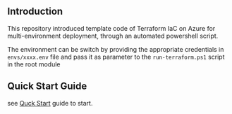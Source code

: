 ## Introduction

This repository introduced template code of Terraform IaC on Azure for multi-environment deployment, through an automated powershell script.

The environment can be switch by providing the appropriate credentials in `envs/xxxx.env` file and pass it as parameter to the 
`run-terraform.ps1` script in the root module

## Quick Start Guide

see [Quck Start](./QuickStart.md) guide to start.